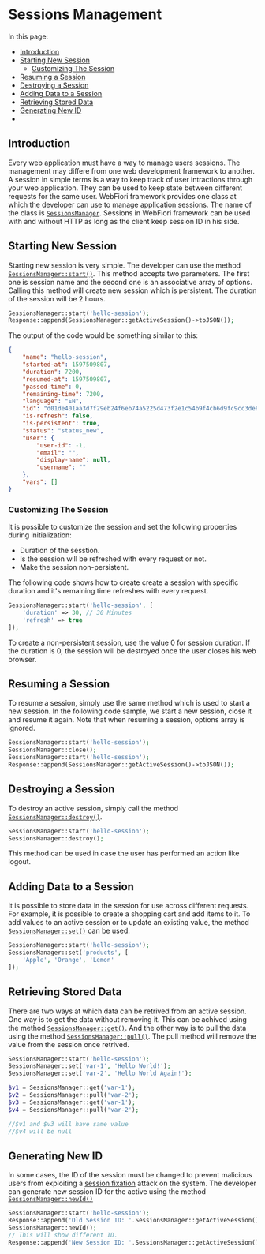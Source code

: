 
# Sessions Management

<meta name="description" content="Every web application must have a way to manage users sessions. The management may differe from one web development framework to another. A session in simple terms is a way to keep track of user intractions through your web application.">

In this page:
* [Introduction](#introduction)
* [Starting New Session](#starting-new-session)
  * [Customizing The Session](#customizing-the-session)
* [Resuming a Session](#resuming-a-session)
* [Destroying a Session](#destroying-a-session)
* [Adding Data to a Session](#adding-data-to-a-session)
* [Retrieving Stored Data](#retrieving-stored-data)
* [Generating New ID](#generating-new-id)
* []()

## Introduction

Every web application must have a way to manage users sessions. The management may differe from one web development framework to another. A session in simple terms is a way to keep track of user intractions through your web application. They can be used to keep state between different requests for the same user. WebFiori framework provides one class at which the developer can use to manage application sessions. The name of the class is [`SessionsManager`](https://webfiori.com/docs/webfiori/entity/session/SessionsManager). Sessions in WebFiori framework can be used with and without HTTP as long as the client keep session ID in his side.

## Starting New Session

Starting new session is very simple. The developer can use the method [`SessionsManager::start()`](https://webfiori.com/docs/webfiori/entity/session/SessionsManager#start). This method accepts two parameters. The first one is session name and the second one is an associative array of options. Calling this method will create new session which is persistent. The duration of the session will be 2 hours.

``` php
SessionsManager::start('hello-session');
Response::append(SessionsManager::getActiveSession()->toJSON());
```

The output of the code would be something similar to this:

``` json
{
    "name": "hello-session",
    "started-at": 1597509807,
    "duration": 7200,
    "resumed-at": 1597509807,
    "passed-time": 0,
    "remaining-time": 7200,
    "language": "EN",
    "id": "d01de401aa3d7f29eb24f6eb74a5225d473f2e1c54b9f4cb6d9fc9cc3de87f41",
    "is-refresh": false,
    "is-persistent": true,
    "status": "status_new",
    "user": {
        "user-id": -1,
        "email": "",
        "display-name": null,
        "username": ""
    },
    "vars": []
}
```
### Customizing The Session

It is possible to customize the session and set the following properties during initialization:
* Duration of the sesstion.
* Is the session will be refreshed with every request or not.
* Make the session non-persistent.

The following code shows how to create create a session with specific duration and it's remaining time refreshes with every request.

``` php 
SessionsManager::start('hello-session', [
    'duration' => 30, // 30 Minutes
    'refresh' => true
]);
```

To create a non-persistent session, use the value 0 for session duration. If the duration is 0, the session will be destroyed once the user closes his web browser.

## Resuming a Session

To resume a session, simply use the same method which is used to start a new session. In the following code sample, we start a new session, close it and resume it again. Note that when resuming a session, options array is ignored.

``` php
SessionsManager::start('hello-session');
SessionsManager::close();
SessionsManager::start('hello-session');
Response::append(SessionsManager::getActiveSession()->toJSON());
```

## Destroying a Session

To destroy an active session, simply call the method  [`SessionsManager::destroy()`](https://webfiori.com/docs/webfiori/entity/session/SessionsManager#destroy).

``` php
SessionsManager::start('hello-session');
SessionsManager::destroy();
```

This method can be used in case the user has performed an action like logout.

## Adding Data to a Session

It is possible to store data in the session for use across different requests. For example, it is possible to create a shopping cart and add items to it. To add values to an active session or to update an existing value, the method [`SessionsManager::set()`](https://webfiori.com/docs/webfiori/entity/session/SessionsManager#set) can be used.
``` php
SessionsManager::start('hello-session');
SessionsManager::set('products', [
    'Apple', 'Orange', 'Lemon'
]);
```

## Retrieving Stored Data

There are two ways at which data can be retrived from an active session. One way is to get the data without removing it. This can be achived using the method [`SessionsManager::get()`](https://webfiori.com/docs/webfiori/entity/session/SessionsManager#get). And the other way is to pull the data using the method [`SessionsManager::pull()`](https://webfiori.com/docs/webfiori/entity/session/SessionsManager#pull). The pull method will remove the value from the session once retrived.

``` php
SessionsManager::start('hello-session');
SessionsManager::set('var-1', 'Hello World!');
SessionsManager::set('var-2', 'Hello World Again!');

$v1 = SessionsManager::get('var-1');
$v2 = SessionsManager::pull('var-2');
$v3 = SessionsManager::get('var-1');
$v4 = SessionsManager::pull('var-2');

//$v1 and $v3 will have same value
//$v4 will be null
```

## Generating New ID

In some cases, the ID of the session must be changed to prevent malicious users from exploiting a [session fixation](https://en.wikipedia.org/wiki/Session_fixation) attack on the system. The developer can generate new session ID for the active using the method [`SessionsManager::newId()`](https://webfiori.com/docs/webfiori/entity/session/SessionsManager#newId)

``` php
SessionsManager::start('hello-session');
Response::append('Old Session ID: '.SessionsManager::getActiveSession()->getId().'<br/>');
SessionsManager::newId();
// This will show different ID.
Response::append('New Session ID: '.SessionsManager::getActiveSession()->getId().'<br/>');
```

